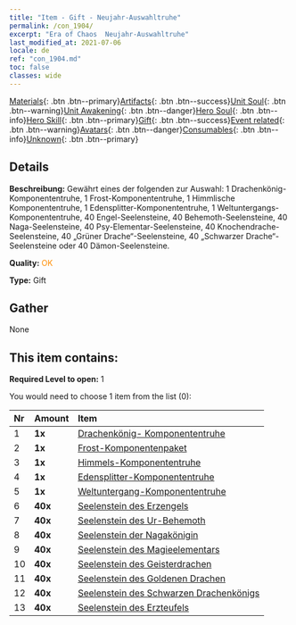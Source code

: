 ```yaml
---
title: "Item - Gift - Neujahr-Auswahltruhe"
permalink: /con_1904/
excerpt: "Era of Chaos  Neujahr-Auswahltruhe"
last_modified_at: 2021-07-06
locale: de
ref: "con_1904.md"
toc: false
classes: wide
---
```

 [Materials](/ItemsDE/){: .btn .btn--primary}[Artifacts](/ItemsDE/Artifacts/){: .btn .btn--success}[Unit Soul](/ItemsDE/UnitSoul/){: .btn .btn--warning}[Unit Awakening](/ItemsDE/UnitAwakening/){: .btn .btn--danger}[Hero Soul](/ItemsDE/HeroSoul/){: .btn .btn--info}[Hero Skill](/ItemsDE/HeroSkill/){: .btn .btn--primary}[Gift](/ItemsDE/Gift/){: .btn .btn--success}[Event related](/ItemsDE/Events/){: .btn .btn--warning}[Avatars](/ItemsDE/Avatars/){: .btn .btn--danger}[Consumables](/ItemsDE/Consumables/){: .btn .btn--info}[Unknown](/ItemsDE/Unknown/){: .btn .btn--primary}

## Details
 **Beschreibung:** Gewährt eines der folgenden zur Auswahl: 1 Drachenkönig-Komponententruhe, 1 Frost-Komponententruhe, 1 Himmlische Komponententruhe, 1 Edensplitter-Komponententruhe, 1 Weltuntergangs-Komponententruhe, 40 Engel-Seelensteine, 40 Behemoth-Seelensteine, 40 Naga-Seelensteine, 40 Psy-Elementar-Seelensteine, 40 Knochendrache-Seelensteine, 40 „Grüner Drache“-Seelensteine, 40 „Schwarzer Drache“-Seelensteine oder 40 Dämon-Seelensteine.

 **Quality:** <span style="color: #FF8C00">OK</span>

 **Type:** Gift

## Gather

  None

## This item contains:

 **Required Level to open:** 1

 You would need to choose 1 item from the list (0):

  | Nr | Amount |     Item    |
  |:---|:-------|:------------|
  | 1 |  **1x** | [Drachenkönig- Komponententruhe](/ItemsDE/con_1348/) |  | 
  | 2 |  **1x** | [Frost-Komponentenpaket](/ItemsDE/con_1352/) |  | 
  | 3 |  **1x** | [Himmels-Komponententruhe](/ItemsDE/con_1354/) |  | 
  | 4 |  **1x** | [Edensplitter-Komponententruhe](/ItemsDE/con_1864/) |  | 
  | 5 |  **1x** | [Weltuntergang-Komponententruhe](/ItemsDE/con_1360/) |  | 
  | 6 |  **40x** | [Seelenstein des Erzengels](/ItemsDE/unt_288/) |  | 
  | 7 |  **40x** | [Seelenstein des Ur-Behemoth](/ItemsDE/unt_311/) |  | 
  | 8 |  **40x** | [Seelenstein der Nagakönigin](/ItemsDE/unt_325/) |  | 
  | 9 |  **40x** | [Seelenstein des Magieelementars](/ItemsDE/unt_347/) |  | 
  | 10 |  **40x** | [Seelenstein des Geisterdrachen](/ItemsDE/unt_303/) |  | 
  | 11 |  **40x** | [Seelenstein des Goldenen Drachen](/ItemsDE/unt_295/) |  | 
  | 12 |  **40x** | [Seelenstein des Schwarzen Drachenkönigs](/ItemsDE/unt_334/) |  | 
  | 13 |  **40x** | [Seelenstein des Erzteufels](/ItemsDE/unt_318/) |  | 
